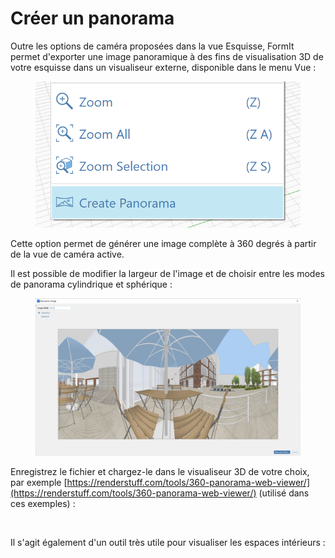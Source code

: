 # Créer un panorama

Outre les options de caméra proposées dans la vue Esquisse, FormIt permet d'exporter une image panoramique à des fins de visualisation 3D de votre esquisse dans un visualiseur externe, disponible dans le menu Vue :

<figure><img src="../.gitbook/assets/PanoramaMenu.png" alt=""><figcaption></figcaption></figure>

Cette option permet de générer une image complète à 360 degrés à partir de la vue de caméra active.  

Il est possible de modifier la largeur de l'image et de choisir entre les modes de panorama cylindrique et sphérique :

<figure><img src="../.gitbook/assets/PanoramaDialog.png" alt=""><figcaption></figcaption></figure>

Enregistrez le fichier et chargez-le dans le visualiseur 3D de votre choix, par exemple [https://renderstuff.com/tools/360-panorama-web-viewer/](https://renderstuff.com/tools/360-panorama-web-viewer/) (utilisé dans ces exemples) :

<figure><img src="../.gitbook/assets/PanoramaMid.gif" alt=""><figcaption></figcaption></figure>

Il s'agit également d'un outil très utile pour visualiser les espaces intérieurs :

<figure><img src="../.gitbook/assets/20191021 polygon labs.png" alt=""><figcaption></figcaption></figure>

<figure><img src="../.gitbook/assets/PanoramaIndoor.gif" alt=""><figcaption></figcaption></figure>

